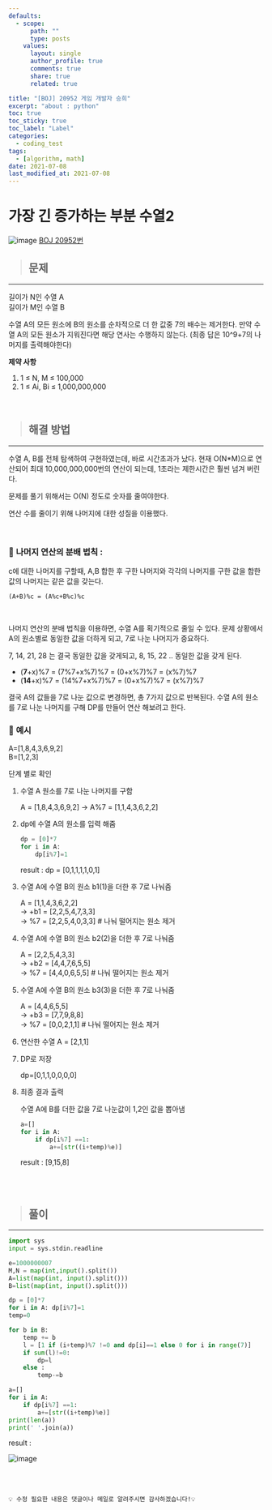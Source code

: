 ```yaml
---
defaults:
  - scope:
      path: ""
      type: posts
    values:
      layout: single
      author_profile: true
      comments: true
      share: true
      related: true

title: "[BOJ] 20952 게임 개발자 승희"
excerpt: "about : python"
toc: true
toc_sticky: true
toc_label: "Label"
categories:
  - coding_test
tags:
  - [algorithm, math]
date: 2021-07-08
last_modified_at: 2021-07-08
---
```

# 가장 긴 증가하는 부분 수열2

![image](https://user-images.githubusercontent.com/77658029/124887923-98a54a80-e010-11eb-9734-b1f06e377158.png)
[BOJ 20952번](https://www.acmicpc.net/problem/20952)

> ## 문제
---

길이가 N인 수열 A  
길이가 M인 수열 B

수열 A의 모든 원소에 B의 원소를 순차적으로 더 한 값중 7의 배수는 제거한다. 만약 수열 A의 모든 원소가 지워진다면 해당 연사는 수행하지 않는다.
(최종 답은 10^9+7의 나머지를 출력해야한다)


**제약 사항**

1. 1 ≤ N, M ≤ 100,000
2. 1 ≤ Ai, Bi ≤ 1,000,000,000

<br>


> ## 해결 방법   
---

수열 A, B를 전체 탐색하여 구현하였는데, 바로 시간초과가 났다. 현재 O(N*M)으로 연산되어 최대 10,000,000,000번의 연산이 되는데, 1초라는 제한시간은 훨씬 넘겨 버린다. 

문제를 풀기 위해서는 O(N) 정도로 숫자를 줄여야한다. 

연산 수를 줄이기 위해 나머지에 대한 성질을 이용했다. 

<br>

### 💨 **나머지 연산의 분배 법칙** : 

c에 대한 나머지를 구할때, A,B 합한 후 구한 나머지와 
각각의 나머지를 구한 값을 합한 값의 나머지는 같은 값을 갖는다.  

`(A+B)%c = (A%c+B%c)%c`

<br>

나머지 연산의 분배 법칙을 이용하면, 수열 A를 획기적으로 줄일 수 있다. 문제 상황에서 A의 원소별로 동일한 값을 더하게 되고, 7로 나눈 나머지가 중요하다. 

7, 14, 21, 28 는 결국 동일한 값을 갖게되고, 8, 15, 22 .. 동일한 값을 갖게 된다. 

- (**7**+x)%7  = (7%7+x%7)%7  = (0+x%7)%7 = (x%7)%7
- (**14**+x)%7 = (14%7+x%7)%7 = (0+x%7)%7 = (x%7)%7

결국 A의 값들을 7로 나눈 값으로 변경하면, 총 7가지 값으로 반복된다. 수열 A의 원소를 7로 나눈 나머지를 구해 DP를 만들어 연산 해보려고 한다.

### 🔔 **예시**

A=[1,8,4,3,6,9,2]  
B=[1,2,3]

단계 별로 확인

1. 수열 A 원소를 7로 나눈 나머지를 구함

    A = [1,8,4,3,6,9,2] → A%7 = [1,1,4,3,6,2,2]

2. dp에 수열 A의 원소를 입력 해줌

    ```python
    dp = [0]*7
    for i in A: 
        dp[i%7]=1
    ```
    result : dp = [0,1,1,1,1,0,1]

3. 수열 A에 수열 B의 원소 b1(1)을 더한 후 7로 나눠줌

      A   = [1,1,4,3,6,2,2]  
    → +b1 = [2,2,5,4,7,3,3]   
    → %7  = [2,2,5,4,0,3,3] # 나눠 떨어지는 원소 제거

4. 수열 A에 수열 B의 원소 b2(2)을 더한 후 7로 나눠줌

      A   = [2,2,5,4,3,3]   
    → +b2 = [4,4,7,6,5,5]   
    → %7  = [4,4,0,6,5,5] # 나눠 떨어지는 원소 제거

5. 수열 A에 수열 B의 원소 b3(3)을 더한 후 7로 나눠줌

      A   = [4,4,6,5,5]   
    → +b3 = [7,7,9,8,8]   
    → %7  = [0,0,2,1,1] # 나눠 떨어지는 원소 제거

6. 연산한 수열 A = [2,1,1]

7. DP로 저장 

    dp=[0,1,1,0,0,0,0]

8. 최종 결과 출력

    수열 A에 B를 더한 값을 7로 나눈값이 1,2인 값을 뽑아냄

    ```python 
    a=[]
    for i in A:
        if dp[i%7] ==1:
            a+=[str((i+temp)%e)]
    ```
    result : [9,15,8]
<br>


<br>

> ## 풀이
---
```python
import sys
input = sys.stdin.readline

e=1000000007
M,N = map(int,input().split())
A=list(map(int, input().split()))
B=list(map(int, input().split()))

dp = [0]*7
for i in A: dp[i%7]=1
temp=0

for b in B:
    temp += b
    l = [1 if (i+temp)%7 !=0 and dp[i]==1 else 0 for i in range(7)]
    if sum(l)!=0:
        dp=l
    else :
        temp-=b

a=[]
for i in A:
    if dp[i%7] ==1:
        a+=[str((i+temp)%e)]
print(len(a))
print(' '.join(a))
```
result : 

![image](https://user-images.githubusercontent.com/77658029/124957354-f313ca80-e053-11eb-9b6d-2ff8181cfe22.png)

<br><br>

```
💡 수정 필요한 내용은 댓글이나 메일로 알려주시면 감사하겠습니다!💡 
```

